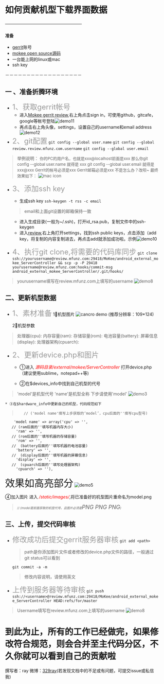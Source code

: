 # 如何贡献机型下载界面数据
 ——————————————————

#### 准备
* [gerrit](http://review.mfunz.com)账号
* [mokee open source源码](http://github.com/mokee)
* 一台能上网的linux或mac
* ssh key

－－－－－－－－－－－－－－－－－－

##	一 、准备折腾环境
* <font size=5 color=#999999>1、获取gerrit帐号</font>
	* 进入[Mokee gerrit review](review.mfunz.com),右上角点击sign in，可使用github，gitcafe，google等帐号登陆![demo11](http://7xo4qi.com1.z0.glb.clouddn.com/demo11.tiff)
	* 再点击右上角头像，settings，设置自己的username和email address![demo12](http://7xo4qi.com1.z0.glb.clouddn.com/demo12.tiff)
* <font size=5 color=#999999>2、git配置</font>
	`git config --global user.name`
	`git config --global review.review.mfunz.com.username`
	`git config --global user.email`

> 举例说明：
<font size=2>你的PC的用户名，也就是xxx@localhost前面是xxx
那么你git config --global user.name <username> 就得是 xxx
git config --global user.email <email>就得是xxx@xxx
Gerrit的帐号必须是xxx
Gerrit邮箱必须是xxx
不是怎么办？改呗~
最终效果如下：</font>
![mac icon](http://7xo4qi.com1.z0.glb.clouddn.com/example.png)

* <font size=5 color=#999999>3、添加ssh key</font>
  *	生成ssh key
  `ssh-keygen -t rss -c email`
  >	email和上面git设置的邮箱保持一致
  * 进入生成目录(一般为~/.ssh)，打开id_rsa.pub，复制文件中的ssh-keygen
  *	进入[review](review.mfunz.com),右上角打开settings，找到ssh public keys，点击添加（add key，将复制的内容复制进去，再点击add就添加成功啦。示例![demo10](http://7xo4qi.com1.z0.glb.clouddn.com/demo10.tiff)

* <font size=5 color=#999999>4、执行git clone,将需要的代码库同步</font>
	`git clone ssh://yourusername@review.mfunz.com:29418/MoKee/android_external_mokee_ServerController && scp -p -P 29418 yourusername@review.mfunz.com:hooks/commit-msg android_external_mokee_ServerController/.git/hooks/`  
>    yourusername填写在review.mfunz.com上填写的username
>    ![demo8](http://7xo4qi.com1.z0.glb.clouddn.com/demo8.tiff)




##	二、更新机型数据
* <font size=5 color=#999999>1、素材准备</font>
	 1⃣️机型图片
	 ![cancro demo](http://7xo4qi.com1.z0.glb.clouddn.com/cancro.png)
	 (推荐分辨率：109*124)

	2⃣️机型参数
>  处理器(cpu):
   内存容量(ram):
   存储容量(rom):
   电池容量(battery):
   屏幕信息(display):
   处理器架构(cpuarch):


*  <font size=5 color=#999999>2、更新device.php和图片</font>
	* ①进入</font> <font color=#FF0000>*源码目录/external/mokee/ServerController*</font> 打开device.php（建议使用sublime，notepad++等)

	* ②在$devices_info中找到自己机型的代号
>   'model'是机型代号 'name'是机型全称 下步请使用'model'
	![demo3](http://7xo4qi.com1.z0.glb.clouddn.com/demo3.jpg)

	* ③在$hardware_info中更新自己的机型，代码规范如下

>	     // ('model name'填写上步获取的‘model’，cpu后面的''填写cpu型号)
		'model name' => array('cpu' => '',
 	   // (ram后面的''填写机器内存大小)
 	     'ram' => '',
 	   // (rom后面的''填写机器的存储容量)
 	   	 'rom' => '',
 	   //  (battery后面的''填写机器的电池容量)
         'battery' => '',
       //  (display后面的''填写机器的屏幕信息)
  	     'display' => '',
  	   //  (cpuarch后面的''填写处理器架构)
         'cpuarch' => ''),
<font size=6>效果如高亮部分</font>
![demo5](http://7xo4qi.com1.z0.glb.clouddn.com/demo7.tiff)

  ④加入图片
	进入 <font color=#FF0000>*/static/images/*</font>,将已准备好的机型图片重命名为model.png
>  <font size=1.5>// *(model是前面获取的机型代号，且图片必须是<font size=4>PNG PNG PNG</font>)*</font>

##	三、上传，提交代码审核

* <font size=5 color=#999999>修改成功后提交gerrit服务器审核</font>
	`git add <path>	`
	>path是你添加图片文件或者修改的device.php文件的路径，一般通过git status可以看到

	`git commit -a -m`
	>修改内容说明，请使用英文

* <font size=5 color=#999999>上传到服务器等待审核</font>	`git push ssh://<username>@review.mfunz.com:29418/MoKee/android_external_mokee_ServerController HEAD:refs/for/master`
>    Username填写在review.mfunz.com上填写的username
>    ![demo8](http://7xo4qi.com1.z0.glb.clouddn.com/demo8.tiff)

# 到此为止，所有的工作已经做完，如果修改符合规范，则会合并至主代码分区，不久你就可以看到自己的贡献啦
撰写者：ray
微博：[329ray](http://weibo.com/577551284)(若发现文档中的不足或有问题，可提交issue或私信我)
